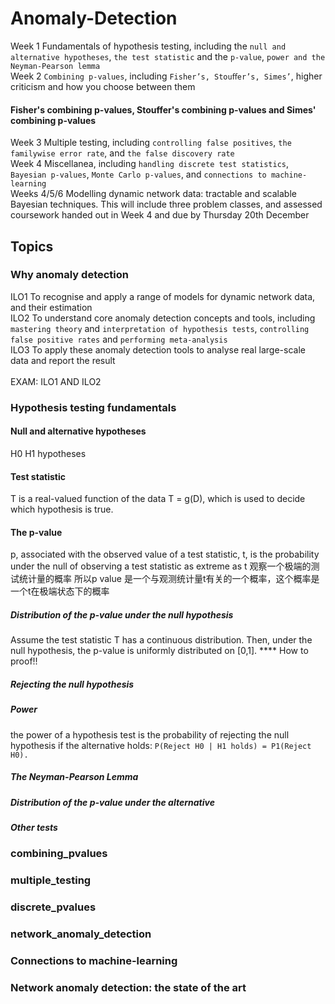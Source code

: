 # Anomaly-Detection
Week 1 Fundamentals of hypothesis testing, including the `null and alternative hypotheses`, `the test statistic` and the `p-value`, `power and the Neyman-Pearson lemma` <br>
Week 2 `Combining p-values`, including `Fisher’s, Stouﬀer’s, Simes’`, higher criticism and how you choose between them <br>
#### Fisher's combining p-values, Stouffer's combining p-values and Simes' combining p-values<br>
Week 3 Multiple testing, including `controlling false positives`, `the familywise error rate`, and `the false discovery rate` <br>
Week 4 Miscellanea, including `handling discrete test statistics`, `Bayesian p-values`, `Monte Carlo p-values`, and `connections to machine-learning` <br>
Weeks 4/5/6 Modelling dynamic network data: tractable and scalable Bayesian techniques. This will include three problem classes, and assessed coursework handed out in Week 4 and due by Thursday 20th December

## Topics
### Why anomaly detection
ILO1 To recognise and apply a range of models for dynamic network data, and their estimation <br>
ILO2 To understand core anomaly detection concepts and tools, including `mastering theory` and `interpretation of hypothesis tests`, `controlling false positive rates` and `performing meta-analysis` <br>
ILO3 To apply these anomaly detection tools to analyse real large-scale data and report the result<br>
<br>
EXAM: ILO1 AND ILO2 <br>

### Hypothesis testing fundamentals
#### Null and alternative hypotheses
H0 H1 hypotheses
#### Test statistic
T is a real-valued function of the data T = g(D), which is used to decide which hypothesis is true.

#### The p-value
p, associated with the observed value of a test statistic, t, is the probability under the null of observing a test statistic as extreme as t
观察一个极端的测试统计量的概率
所以p value 是一个与观测统计量t有关的一个概率，这个概率是一个t在极端状态下的概率

##### Distribution of the p-value under the null hypothesis
Assume the test statistic T has a continuous distribution. Then, under the null hypothesis, the p-value is uniformly distributed on [0,1].
**** How to proof!!
##### Rejecting the null hypothesis
##### Power
 the power of a hypothesis test is the probability of rejecting the null hypothesis if the alternative holds: 
 ```P(Reject H0 | H1 holds) = P1(Reject H0). ```
##### The Neyman-Pearson Lemma
##### Distribution of the p-value under the alternative
##### Other tests


### combining_pvalues
### multiple_testing
### discrete_pvalues
### network_anomaly_detection
### Connections to machine-learning
### Network anomaly detection: the state of the art
